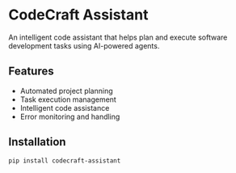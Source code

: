 # CodeCraft Assistant

An intelligent code assistant that helps plan and execute software development tasks using AI-powered agents.

## Features

- Automated project planning
- Task execution management
- Intelligent code assistance
- Error monitoring and handling

## Installation

```bash
pip install codecraft-assistant
```
